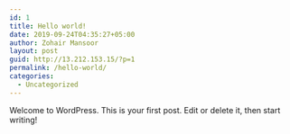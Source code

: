 ```yaml
---
id: 1
title: Hello world!
date: 2019-09-24T04:35:27+05:00
author: Zohair Mansoor
layout: post
guid: http://13.212.153.15/?p=1
permalink: /hello-world/
categories:
  - Uncategorized
---
```

Welcome to WordPress. This is your first post. Edit or delete it, then start writing!